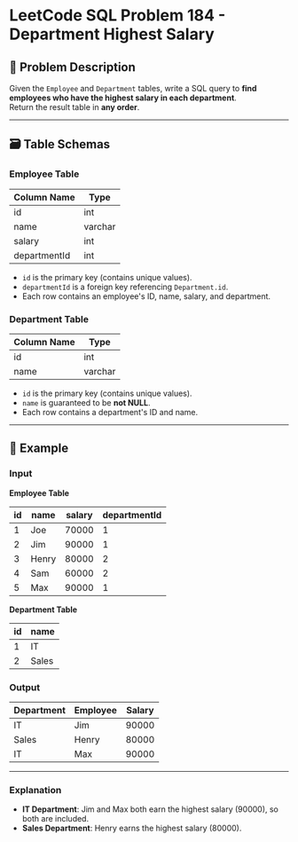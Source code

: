 # LeetCode SQL Problem 184 - Department Highest Salary

## 📘 Problem Description

Given the `Employee` and `Department` tables, write a SQL query to **find employees who have the highest salary in each department**.  
Return the result table in **any order**.

---

## 🗃️ Table Schemas

### Employee Table

| Column Name  | Type    |
|--------------|---------|
| id           | int     |
| name         | varchar |
| salary       | int     |
| departmentId | int     |

- `id` is the primary key (contains unique values).
- `departmentId` is a foreign key referencing `Department.id`.
- Each row contains an employee's ID, name, salary, and department.

### Department Table

| Column Name | Type    |
|-------------|---------|
| id          | int     |
| name        | varchar |

- `id` is the primary key (contains unique values).
- `name` is guaranteed to be **not NULL**.
- Each row contains a department's ID and name.

---

## 🧪 Example

### Input

**Employee Table**

| id | name  | salary | departmentId |
|----|-------|--------|--------------|
| 1  | Joe   | 70000  | 1            |
| 2  | Jim   | 90000  | 1            |
| 3  | Henry | 80000  | 2            |
| 4  | Sam   | 60000  | 2            |
| 5  | Max   | 90000  | 1            |

**Department Table**

| id | name  |
|----|--------|
| 1  | IT     |
| 2  | Sales  |

### Output

| Department | Employee | Salary |
|------------|----------|--------|
| IT         | Jim      | 90000  |
| Sales      | Henry    | 80000  |
| IT         | Max      | 90000  |

---

### Explanation

- **IT Department**: Jim and Max both earn the highest salary (90000), so both are included.
- **Sales Department**: Henry earns the highest salary (80000).

